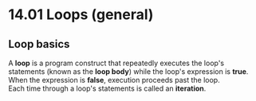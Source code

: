 # 14.01 Loops (general)

## Loop basics
A **loop** is a program construct that repeatedly executes the loop's statements (known as the **loop body**) while the loop's expression is **true**.   
When the expression is **false**, execution proceeds past the loop.   
Each time through a loop's statements is called an **iteration**.   
